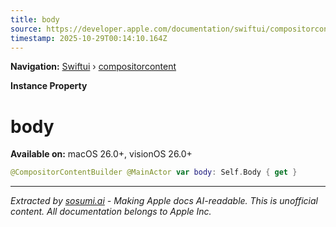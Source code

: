 ```yaml
---
title: body
source: https://developer.apple.com/documentation/swiftui/compositorcontent/body-swift.property
timestamp: 2025-10-29T00:14:10.164Z
---
```


**Navigation:** [Swiftui](/documentation/swiftui) › [compositorcontent](/documentation/swiftui/compositorcontent)

**Instance Property**

# body

**Available on:** macOS 26.0+, visionOS 26.0+

```swift
@CompositorContentBuilder @MainActor var body: Self.Body { get }
```

---

*Extracted by [sosumi.ai](https://sosumi.ai) - Making Apple docs AI-readable.*
*This is unofficial content. All documentation belongs to Apple Inc.*

